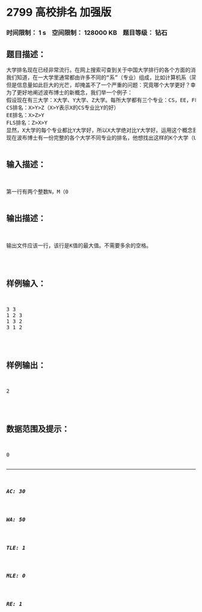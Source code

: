# 2799 高校排名 加强版   
### 时间限制： 1 s&nbsp;&nbsp;&nbsp;&nbsp;空间限制： 128000 KB&nbsp;&nbsp;&nbsp;&nbsp;题目等级： 钻石  
## 题目描述：  

<pre>
大学排名现在已经非常流行。在网上搜索可查到关于中国大学排行的各个方面的消息。
我们知道，在一大学里通常都由许多不同的“系”（专业）组成，比如计算机系（简称CS）；电子工程系（简称EE）；外语系（简称FLS），等等。在一个大学里，其某一专业也许国内排前几，但其他专业却默默无闻。因此，大多数大学排行榜都有不同专业的详细的排名。
但是信息量如此巨大的光芒，却掩盖不了一个严重的问题：究竟哪个大学更好？幸运的是，波布博士提出了一个新概念“绝对更好”，使得这个难题能被部分解决。
为了更好地阐述波布博士的新概念，我们举一个例子：
假设现在有三大学：X大学、Y大学、Z大学。每所大学都有三个专业：CS，EE，FLS。而这三所大学三个专业国际公认的排名如下：
CS排名：X>Y>Z（X>Y表示X的CS专业比Y的好）
EE排名：X>Z>Y
FLS排名：Z>X>Y
显然，X大学的每个专业都比Y大学好，所以X大学绝对比Y大学好。运用这个概念我们就能比较出一些大学的优劣。
现在波布博士有一份完整的各个大学不同专业的排名，他想找出这样的K个大学（U1，U2，U3…,Uk），Ui一定比Uj（i<j）好。
你能告诉波布博士这个K的最大值么？
</pre>
  
  
## 输入描述：  

<pre>
第一行有两个整数N，M（0<N,M≤100），表示有N所大学和M项专业。
接下来的M行中，第i（1<=i<=m）行有N所大学的编号Uj（1≤j≤N,1≤Uj≤N），代表第i个专业N大学的排名（越在前的排名越前）。
</pre>
  
  
## 输出描述：  

<pre>
输出文件应该一行，该行是K值的最大值。不需要多余的空格。
</pre>
  
  
## 样例输入：  

<pre>
3 3
1 2 3
1 3 2
3 1 2
</pre>
  
  
## 样例输出：  

<pre>
2
</pre>
  
  
## 数据范围及提示：  

<pre>
0<N,M≤100
</pre>
  
  
***  

##### AC: 30  
##### WA: 50  
##### TLE: 1  
##### MLE: 0  
##### RE: 1  
